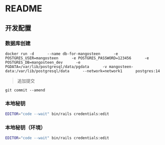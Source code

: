 # README

## 开发配置

### 数据库创建

```
docker run -d      --name db-for-mangosteen      -e POSTGRES_USER=mangosteen      -e POSTGRES_PASSWORD=123456      -e POSTGRES_DB=mangosteen_dev      -e PGDATA=/var/lib/postgresql/data/pgdata      -v mangosteen-data:/var/lib/postgresql/data      --network=network1      postgres:14
```
> 追加提交
```
git commit --amend 
```

### 本地秘钥
```bash
EDITOR="code --wait" bin/rails credentials:edit
```

### 本地秘钥（环境）
```bash
EDITOR="code --wait" bin/rails credentials:edit
```

